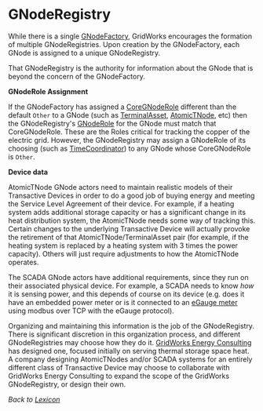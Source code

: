 # GNodeRegistry

While there is a single [GNodeFactory](g-node-factory), GridWorks encourages the formation of
multiple GNodeRegistries. Upon creation by the GNodeFactory, each GNode is
assigned to a unique GNodeRegistry.

That GNodeRegistry is the authority for information about the GNode that is beyond the
concern of the GNodeFactory.

**GNodeRole Assignment**

If the GNodeFactory has assigned a [CoreGNodeRole](core-g-node-role) different
than the default `Other` to a GNode (such as [TerminalAsset](terminal-asset),
[AtomicTNode](atomic-t-node), etc) then the GNodeRegistry's [GNodeRole](g-node-role)
for the GNode must match that CoreGNodeRole. These are the Roles critical for
tracking the copper of the electric grid. However, the GNodeRegistry may assign
a GNodeRole of its choosing (such as [TimeCoordinator](time-coordinator)) to any
GNode whose CoreGNodeRole is `Other`.

**Device data**

AtomicTNode GNode actors need to maintain realistic models of their
Transactive Devices in order to do a good job of buying energy and meeting the Service Level
Agreement of their device. For example, if a
heating system adds additional storage capacity or has a significant change in its
heat distribution system, the AtomicTNode needs some way of tracking this. Certain
changes to the underlying Transactive Device will actually provoke the retirement
of that AtomicTNode/TerminalAsset pair (for example, if the heating system is replaced
by a heating system with 3 times the power capacity). Others will just require adjustments
to how the AtomicTNode operates.

The SCADA GNode actors have additional requirements, since they run on their associated physical
device. For example, a SCADA needs to know _how_ it is sensing power, and this depends
of course on its device (e.g. does it have an embedded power meter or is it connected to
an [eGauge meter](https://store.egauge.net/meters) using modbus over TCP with the eGauge protocol).

Organizing and maintaining this information is the job of the GNodeRegistry. There is
significant discretion in this organization process, and different GNodeRegistries may
choose how they do it. [GridWorks Energy Consulting](https://github.com/thegridelectric)
has designed one, focused initially on serving thermal storage space heat. A company designing
AtomicTNodes and/or SCADA systems for an entirely different class of Transactive Device may choose to
collaborate with GridWorks Energy Consulting to expand the scope of the GridWorks
GNodeRegistry, or design their own.

_Back to [Lexicon](lexicon.md)_
